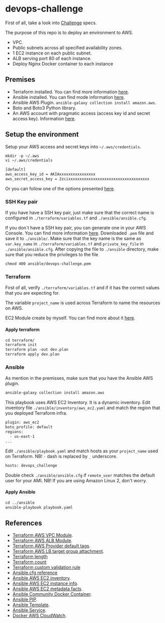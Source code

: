 # devops-challenge

First of all, take a look into [Challenge](Challenge.md) specs.

The purpose of this repo is to deploy an environment to AWS.

- VPC.
- Public subnets across all specified availability zones.
- 1 EC2 instance on each public subnet.
- ALB serving port 80 of each instance.
- Deploy Nginx Docker container to each instance

## Premises

- Terraform installed. You can find more information [here](https://learn.hashicorp.com/tutorials/terraform/install-cli).
- Ansible installed. You can find mode information [here](https://docs.ansible.com/ansible/latest/installation_guide/intro_installation.html).
- Ansible AWS Plugin. `ansible-galaxy collection install amazon.aws`.
- Boto and Boto3 Python library.
- An AWS account with pragmatic access (access key id and secret access key). Information [here](https://docs.aws.amazon.com/IAM/latest/UserGuide/id_users_create.html).

## Setup the environment

Setup your AWS access and secret keys into `~/.aws/credentials`.

```txt
mkdir -p ~/.aws
vi ~/.aws/credentials

[default]
aws_access_key_id = AKIAxxxxxxxxxxxxxxxx
aws_secret_access_key = 2zcixxxxxxxxxxxxxxxxxxxxxxxxxxxxxxxxxxxx
```

Or you can follow one of the options presented [here](https://docs.aws.amazon.com/cli/latest/userguide/getting-started-quickstart.html).

### SSH Key pair

If you have have a SSH key pair, just make sure that the correct name is configured in `./terraform/variables.tf` and `./ansible/ansible.cfg`.

If you don´t have a SSH key pair, you can generate one in your AWS Console. You can find more information [here](https://docs.aws.amazon.com/ground-station/latest/ug/create-ec2-ssh-key-pair.html).
Downloaded `.pem` file and save it to `./ansible/`.
Make sure that the key name is the same as `var.key_name` in `./terraform/variables.tf` and `private_key_file` in `./ansible/ansible.cfg`.
After copying the file to `./ansible` directory, make sure that you reduce the privileges to the file

```txt
chmod 400 ansible/devops-challenge.pem
```

### Terraform

First of all, verify `./terraform/variables.tf` and if it has the correct values that you are expecting for.

The variable `project_name` is used across Terraform to name the resources on AWS.

EC2 Module create by myself. You can find more about it [here](modules/ec2/README.md).

#### Apply terraform

```txt
cd terraform/
terraform init
terraform plan -out dev.plan
terraform apply dev.plan
```

### Ansible

As mention in the premisses, make sure that you have the Ansible AWS plugin.

```txt
ansible-galaxy collection install amazon.aws
```

This playbook uses AWS EC2 Inventory. It is a dynamic inventory. Edit inventory file `./ansible/inventory/aws_ec2.yaml` and match the region that you deployed Terraform infra.

```txt
plugin: aws_ec2
boto_profile: default
regions:
  - us-east-1
...
```

Edit `./ansible/playbook.yaml` and match hosts as your `project_name` used on Terraform. NB! `-` dash is replaced by `_` underscore.

```txt
hosts: devops_challenge
```

Double check `./ansible/ansible.cfg` if `remote_user` matches the default user for your AMI. NB! If you are using Amazon Linux 2, don't worry.

#### Apply Ansible

```txt
cd ../ansible
ansible-playbook playbook.yaml
```

## References

- [Terraform AWS VPC Module](https://registry.terraform.io/modules/terraform-aws-modules/vpc/aws/latest).
- [Terraform AWS ALB Module](https://registry.terraform.io/modules/terraform-aws-modules/alb/aws/latest).
- [Terraform AWS Provider default tags](https://www.hashicorp.com/blog/default-tags-in-the-terraform-aws-provider).
- [Terraform AWS LB target group attachment](https://registry.terraform.io/providers/hashicorp/aws/latest/docs/resources/lb_target_group_attachment).
- [Terraform length](https://www.terraform.io/language/functions/length)
- [Terraform count](https://www.terraform.io/language/meta-arguments/count)
- [Terraform custom validation rule](https://www.terraform.io/language/values/variables#custom-validation-rules)
- [Ansible.cfg reference](https://riptutorial.com/ansible/example/21992/ansible-cfg)
- [Ansible AWS EC2 inventory](https://docs.ansible.com/ansible/latest/collections/amazon/aws/aws_ec2_inventory.html).
- [Ansible AWS EC2 instance info](https://docs.ansible.com/ansible/latest/collections/amazon/aws/ec2_instance_info_module.html#ansible-collections-amazon-aws-ec2-instance-info-module).
- [Ansible AWS EC2 metadata facts](https://docs.ansible.com/ansible/latest/collections/amazon/aws/ec2_metadata_facts_module.html#ansible-collections-amazon-aws-ec2-metadata-facts-module).
- [Ansible Community Docker Container](https://docs.ansible.com/ansible/latest/collections/community/docker/docker_container_module.html#ansible-collections-community-docker-docker-container-module).
- [Ansible PIP](https://docs.ansible.com/ansible/latest/collections/ansible/builtin/pip_module.html).
- [Ansible Template](https://docs.ansible.com/ansible/latest/collections/ansible/builtin/template_module.html).
- [Ansible Service](https://docs.ansible.com/ansible/latest/collections/ansible/builtin/service_module.html).
- [Docker AWS CloudWatch](https://docs.docker.com/config/containers/logging/awslogs/).
